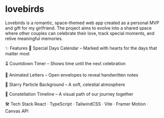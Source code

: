 # lovebirds

Lovebirds is a romantic, space-themed web app created as a personal MVP and gift for my girlfriend. The project aims to evolve into a shared space where other couples can celebrate their love, track special moments, and relive meaningful memories.

✨ Features
📅 Special Days Calendar – Marked with hearts for the days that matter most

⏳ Countdown Timer – Shows time until the next celebration

💌 Animated Letters – Open envelopes to reveal handwritten notes

🌌 Starry Particle Background – A soft, celestial atmosphere

🌠 Constellation Timeline – A visual path of our journey together

🛠 Tech Stack
React · TypeScript · TailwindCSS · Vite · Framer Motion · Canvas API
